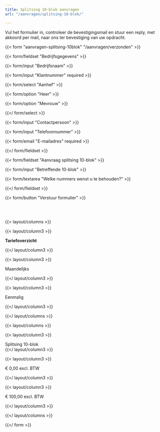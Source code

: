 ```yaml
---
title: Splitsing 10-blok aanvragen
url: "/aanvragen/splitsing-10-blok/"

---
```

Vul het formulier in, controleer de bevestigingsmail en stuur een reply, met akkoord per mail, naar ons ter bevestiging van uw opdracht.

{{< form "aanvragen-splitsing-10blok" "/aanvragen/verzonden" >}}

{{< form/fieldset "Bedrijfsgegevens" >}}

{{< form/input "Bedrijfsnaam" >}}

{{< form/input "Klantnummer" required >}}

{{< form/select "Aanhef" >}}

{{< form/option "Heer" >}}

{{< form/option "Mevrouw" >}}

{{</ form/select >}}

{{< form/input "Contactpersoon" >}}

{{< form/input "Telefoonnummer" >}}

{{< form/email "E-mailadres" required >}}

{{</ form/fieldset >}}

{{< form/fieldset "Aanvraag splitsing 10-blok" >}}

{{< form/input "Betreffende 10-blok" >}}

{{< form/textarea "Welke nummers wenst u te behouden?" >}}

{{</ form/fieldset >}}

{{< form/button "Verstuur formulier" >}}

<br><br>

{{< layout/columns >}}

{{< layout/column3 >}}

**Tariefoverzicht**

{{</ layout/column3 >}}

{{< layout/column3 >}}

Maandelijks

{{</ layout/column3 >}}

{{< layout/column3 >}}

Eenmalig

{{</ layout/column3 >}}

{{</ layout/columns >}}

{{< layout/columns >}}

{{< layout/column3 >}}

Splitsing 10-blok  
{{</ layout/column3 >}}

{{< layout/column3 >}}

€ 0,00 excl. BTW

{{</ layout/column3 >}}

{{< layout/column3 >}}

€ 100,00 excl. BTW

{{</ layout/column3 >}}

{{</ layout/columns >}}

{{</ form >}}